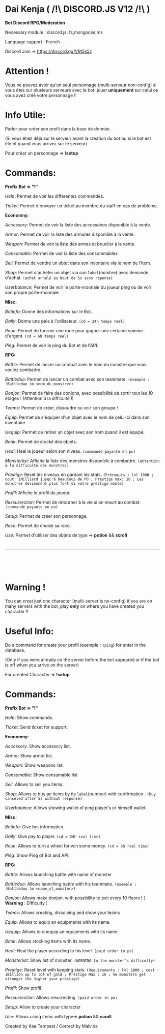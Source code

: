 # Dai Kenja ( /!\ DISCORD.JS V12 /!\ )
**Bot Discord RPG/Moderation**

Necessary module : discord.js, fs,mongoose,ms

Language support : French

Discord Join => https://discord.gg/V9t5k5z
# Attention !
Vous ne pouvez avoir qu'un seul personnage (multi-serveur non-config) si vous êtes sur plusieurs serveurs avec le bot, jouer **uniquement** sur celui ou vous avez créé votre personnage !!

# Info Utile:
Parler pour créer son profil dans la base de donnée.

(Si vous étiez déjà sur le serveur avant la création du bot ou si le bot est éteint quand vous arrivez sur le serveur)

Pour créer un personnage => **!setup**
# Commands:
**Prefix Bot => "!"**

_Help_: Permet de voir les différentes commandes.

_Ticket_: Permet d'envoyer un ticket au membre du staff en cas de problème.

**Economny:**

_Accessory_: Permet de voir la liste des accessoires disponible à la vente.

_Armor_: Permet de voir la liste des armures disponible à la vente.

_Weapon_: Permet de voir la liste des armes et bouclier à la vente.

_Consomable_: Permet de voir la liste des consommables
 
_Sell_: Permet de vendre un objet dans son inventaire via le nom de l'item.

_Shop_: Permet d'acheter un objet via son `label`(nombre) avec demande d'achat. `(achat annulé au bout de 5s sans réponse)`

_Userbalance_: Permet de voir le porte-monnaie du joueur ping ou de voir son propre porte-monnaie.

**Misc:**

_Botinfo_: Donne des informations sur le Bot.

_Daily_: Donne une paie à l'utilisateur. `(cd = 24h temps reel)`

_Roue_: Permet de tourner une roue pour gagner une certaine somme d'argent. `(cd = 6h temps reel)`

_Ping_: Permet de voir le ping du Bot et de l'API.

**RPG:**

_Battle_: Permet de lancer un combat avec le nom du monstre que vous voulez combattre.

_Battleduo_: Permet de lancer un combat avec son teammate. `(exemple : !Battleduo tm <nom_du_monstre>)`

_Donjon_: Permet de faire des donjons, avec possibilité de sortir tout les 10 étages ! (Attention à la difficulté !)

_Teams_: Permet de créer, dissoudre ou voir son groupe !

_Equip_: Permet de s'équiper d'un objet avec le nom de celui-ci dans son inventaire.

_Uequip_: Permet de retirer un objet avec son nom quand il est équipé.

_Bank_: Permet de stocké des objets.

_Heal_: Heal le joueur selon son niveau. `(commande payante en po)`

_Monsterlist_: Affiche la liste des monstres disponible à combattre. `(attention à la difficulté des monstres)`

_Prestige_: Reset les niveaux en gardant les stats. `(Prérequis : lvl 1000 ; cout: 1Milliard jusqu'à beaucoup de PO ; Prestige max: 10 ; Les monstres deviennent plus fort si votre prestige monte)`

_Profil_: Affiche le profil du joueur.

_Ressusrection:_ Permet de retourner à la vie si on meurt au combat. `(commande payante en po)`

_Setup_: Permet de créer son personnage.

_Race_: Permet de choisir sa race.

_Use_: Permet d'utiliser des objets de type => **potion** && **scroll**

#
*******************
<br>
<br>
<br>


# Warning !
You can creat just one character (multi-server is no-config) if you are on many servers with the bot, play **only** on where you have created you character !!

# Useful Info:
Do a command for create your profil (exemple : `!ping`) for enter in the database.

(Only if you were already on the server before the bot appeared or if the bot is off when you arrive on the server)

For created Character => **!setup**

# Commands:
**Prefix Bot => "!"**

_Help_: Show commands.

_Ticket_: Send ticket for support.

**Economny:**

_Accessory_: Show accessory list.

_Armor_: Show armor list.

_Weapon_: Show weapons list.

_Consomable_: Show consumable list

_Sell_: Allows to sell you items.

_Shop_: Allows to buy an items by its `label`(number) with confirmation . `(buy canceled after 5s without response)`

_Userbalance_: Allows showing wallet of ping player's or himself wallet.

**Misc:**

_Botinfo_: Give bot information.

_Daily_: Give pay to player. `(cd = 24h real time)`

_Roue_: Allows to turn a wheel for win some money. `(cd = 6h real time)` 

_Ping_: Show Ping of Bot and API.

**RPG:**

_Battle_: Allows launching battle with name of monster

_Battleduo_: Allows launching battle with his teammate. `(exemple : !Battleduo tm <name_of_monster>)`

_Donjon_: Allows make donjon, with possibility to exit every 10 floors ! ( **Warning** : Difficulty )

_Teams_: Allows creating, dissolving and show your teams

_Equip_: Allows to equip an equipments with its name.

_Uequip_: Allows to unequip an equipments with its name.

_Bank_: Allows stocking items with its name.

_Heal_: Heal the player according to his level. `(paid order in po)`

_Monsterlist_: Show list of monster. `(WARNING to the monster's difficulty)`

_Prestige_: Reset level with keeping stats. `(Requirements : lvl 1000 ; cost : 1Billion up to lot of gold ; Prestige Max : 10 ; he monsters get stronger the higher your prestige)`

_Profil_: Show profil.

_Ressusrection:_ Allows resurrecting. `(paid order in po)`

_Setup_: Allow to create your character

_Use_: Allows using items with type=> **potion** && **scroll**


Created by Kae Tempest / Correct by Malvina
